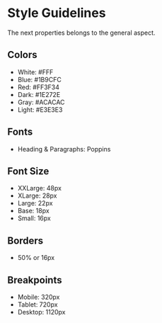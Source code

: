 # Style Guidelines
The next properties belongs to the general aspect.

## Colors
  * White: #FFF
  * Blue: #1B9CFC
  * Red: #FF3F34
  * Dark: #1E272E
  * Gray: #ACACAC
  * Light: #E3E3E3

## Fonts
  * Heading & Paragraphs: Poppins 

## Font Size
  * XXLarge: 48px
  * XLarge: 28px
  * Large: 22px
  * Base: 18px
  * Small: 16px

## Borders
  * 50% or 16px


## Breakpoints
  * Mobile: 320px
  * Tablet: 720px
  * Desktop: 1120px